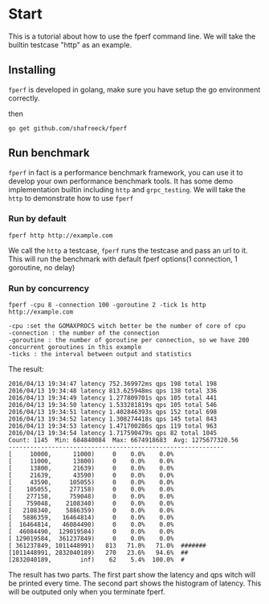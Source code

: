 # Start
This is a tutorial about how to use the fperf command line. We will take the builtin testcase "http" as an example.

## Installing
`fperf` is developed in golang, make sure you have setup the go environment correctly.

then
```
go get github.com/shafreeck/fperf
```

## Run benchmark
`fperf` in fact is a performance benchmark framework, you can use it to develop your own performance benchmark tools.
It has some demo implementation builtin including `http` and `grpc_testing`. We will take the `http` to
demonstrate how to use `fperf`

### Run by default
```
fperf http http://example.com
```

We call the `http` a testcase, `fperf` runs the testcase and pass an url to it. This will run the benchmark
with default fperf options(1 connection, 1 goroutine, no delay)

### Run by concurrency
```
fperf -cpu 8 -connection 100 -goroutine 2 -tick 1s http http://example.com
```
```
-cpu :set the GOMAXPROCS witch better be the number of core of cpu
-connection : the number of the connection
-goroutine : the number of goroutine per connection, so we have 200 concurrent goroutines in this example
-ticks : the interval between output and statistics
```

The result:
```
2016/04/13 19:34:47 latency 752.369972ms qps 198 total 198
2016/04/13 19:34:48 latency 813.625948ms qps 138 total 336
2016/04/13 19:34:49 latency 1.277809701s qps 105 total 441
2016/04/13 19:34:50 latency 1.533281819s qps 105 total 546
2016/04/13 19:34:51 latency 1.402846393s qps 152 total 698
2016/04/13 19:34:52 latency 1.308274418s qps 145 total 843
2016/04/13 19:34:53 latency 1.471700286s qps 119 total 963
2016/04/13 19:34:54 latency 1.717590479s qps 82 total 1045
Count: 1145  Min: 684840084  Max: 6674918683  Avg: 1275677320.56
------------------------------------------------------------
[     10000,      11000)     0    0.0%    0.0%
[     11000,      13800)     0    0.0%    0.0%
[     13800,      21639)     0    0.0%    0.0%
[     21639,      43590)     0    0.0%    0.0%
[     43590,     105055)     0    0.0%    0.0%
[    105055,     277158)     0    0.0%    0.0%
[    277158,     759048)     0    0.0%    0.0%
[    759048,    2108340)     0    0.0%    0.0%
[   2108340,    5886359)     0    0.0%    0.0%
[   5886359,   16464814)     0    0.0%    0.0%
[  16464814,   46084490)     0    0.0%    0.0%
[  46084490,  129019584)     0    0.0%    0.0%
[ 129019584,  361237849)     0    0.0%    0.0%
[ 361237849, 1011448991)   813   71.0%   71.0%  #######
[1011448991, 2832040189)   270   23.6%   94.6%  ##
[2832040189,        inf)    62    5.4%  100.0%  #
```
The result has two parts. The first part show the latency and qps witch will be printed
every <tick> time. The second part shows the histogram of latency. This will be outputed
only when you terminate fperf.
